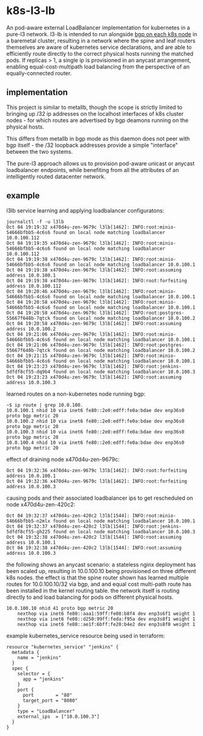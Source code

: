 # k8s-l3-lb

An pod-aware external LoadBalancer implementation for kubernetes in a pure-l3 network.  l3-lb is intended to run alongside [bgp on each k8s node](https://github.com/nihr43/bgp-unnumbered) in a baremetal cluster, resulting in a network where the spine and leaf routers themselves are aware of kubernetes service declarations, and are able to efficiently route directly to the correct physical hosts running the matched pods.  If replicas > 1, a single ip is provisioned in an anycast arrangement, enabling equal-cost-multipath load balancing from the perspective of an equally-connected router.

## implementation

This project is similar to metallb, though the scope is strictly limited to bringing up /32 ip addresses on the localhost interfaces of k8s cluster nodes - for which routes are advertised by bgp deamons running on the physical hosts.

This differs from metallb in bgp mode as this daemon does not peer with bgp itself - the /32 loopback addresses provide a simple "interface" between the two systems.

The pure-l3 approach allows us to provision pod-aware unicast or anycast loadbalancer endpoints, while benefiting from all the attributes of an intelligently routed datacenter network.

## example

l3lb service learning and applying loadbalancer configuratons:

```
journalctl -f -u l3lb
Oct 04 19:19:32 x470d4u-zen-9679c l3lb[1462]: INFO:root:minio-54666bfbb5-4c6s6 found on local node matching loadbalancer 10.0.100.112
Oct 04 19:19:35 x470d4u-zen-9679c l3lb[1462]: INFO:root:minio-54666bfbb5-4c6s6 found on local node matching loadbalancer 10.0.100.112
Oct 04 19:19:38 x470d4u-zen-9679c l3lb[1462]: INFO:root:minio-54666bfbb5-4c6s6 found on local node matching loadbalancer 10.0.100.1
Oct 04 19:19:38 x470d4u-zen-9679c l3lb[1462]: INFO:root:assuming address 10.0.100.1
Oct 04 19:19:38 x470d4u-zen-9679c l3lb[1462]: INFO:root:forfeiting address 10.0.100.112
Oct 04 19:20:46 x470d4u-zen-9679c l3lb[1462]: INFO:root:minio-54666bfbb5-4c6s6 found on local node matching loadbalancer 10.0.100.1
Oct 04 19:20:58 x470d4u-zen-9679c l3lb[1462]: INFO:root:minio-54666bfbb5-4c6s6 found on local node matching loadbalancer 10.0.100.1
Oct 04 19:20:58 x470d4u-zen-9679c l3lb[1462]: INFO:root:postgres-55667f648b-7qtck found on local node matching loadbalancer 10.0.100.2
Oct 04 19:20:58 x470d4u-zen-9679c l3lb[1462]: INFO:root:assuming address 10.0.100.2
Oct 04 19:21:06 x470d4u-zen-9679c l3lb[1462]: INFO:root:minio-54666bfbb5-4c6s6 found on local node matching loadbalancer 10.0.100.1
Oct 04 19:21:06 x470d4u-zen-9679c l3lb[1462]: INFO:root:postgres-55667f648b-7qtck found on local node matching loadbalancer 10.0.100.2
Oct 04 19:21:15 x470d4u-zen-9679c l3lb[1462]: INFO:root:minio-54666bfbb5-4c6s6 found on local node matching loadbalancer 10.0.100.1
Oct 04 19:23:23 x470d4u-zen-9679c l3lb[1462]: INFO:root:jenkins-5dfdf8cf55-dq9b4 found on local node matching loadbalancer 10.0.100.3
Oct 04 19:23:23 x470d4u-zen-9679c l3lb[1462]: INFO:root:assuming address 10.0.100.3
```

learned routes on a non-kubernetes node running bgp:

```
~$ ip route | grep 10.0.100.
10.0.100.1 nhid 10 via inet6 fe80::2e0:edff:fe0a:bdae dev enp36s0 proto bgp metric 20 
10.0.100.2 nhid 10 via inet6 fe80::2e0:edff:fe0a:bdae dev enp36s0 proto bgp metric 20 
10.0.100.3 nhid 10 via inet6 fe80::2e0:edff:fe0a:bdae dev enp36s0 proto bgp metric 20 
10.0.100.4 nhid 10 via inet6 fe80::2e0:edff:fe0a:bdae dev enp36s0 proto bgp metric 20
```

effect of draining node x470d4u-zen-9679c:

```
Oct 04 19:32:36 x470d4u-zen-9679c l3lb[1462]: INFO:root:forfeiting address 10.0.100.1
Oct 04 19:32:36 x470d4u-zen-9679c l3lb[1462]: INFO:root:forfeiting address 10.0.100.3
```

causing pods and their associated loadbalancer ips to get rescheduled on node x470d4u-zen-420c2:

```
Oct 04 19:32:37 x470d4u-zen-420c2 l3lb[1544]: INFO:root:minio-54666bfbb5-n2mlx found on local node matching loadbalancer 10.0.100.1
Oct 04 19:32:37 x470d4u-zen-420c2 l3lb[1544]: INFO:root:jenkins-5dfdf8cf55-gh225 found on local node matching loadbalancer 10.0.100.3
Oct 04 19:32:38 x470d4u-zen-420c2 l3lb[1544]: INFO:root:assuming address 10.0.100.1
Oct 04 19:32:38 x470d4u-zen-420c2 l3lb[1544]: INFO:root:assuming address 10.0.100.3
```

the following shows an anycast scenario: a stateless nginx deployment has been scaled up, resulting in 10.0.100.10 being provisioned on three different k8s nodes.  the effect is that the spine router shown has learned multiple routes for 10.0.100.10/32 via bgp, and and equal cost multi-path route has been installed in the kernel routing table.  the network itself is routing directly to and load balancing for pods on different physical hosts.

```
10.0.100.10 nhid 41 proto bgp metric 20
	nexthop via inet6 fe80::aaa1:59ff:fe08:b8f4 dev enp3s6f1 weight 1
	nexthop via inet6 fe80::d250:99ff:feda:f95a dev enp3s8f1 weight 1
	nexthop via inet6 fe80::ae1f:6bff:fe20:b4e2 dev enp3s8f0 weight 1
```

example kubernetes_service resource being used in terraform:

```
resource "kubernetes_service" "jenkins" {
  metadata {
    name = "jenkins"
  }
  spec {
    selector = {
      app = "jenkins"
    }
    port {
      port        = "80"
      target_port = "8080"
    }
    type = "LoadBalancer"
    external_ips  = ["10.0.100.3"]
  }
}
```

